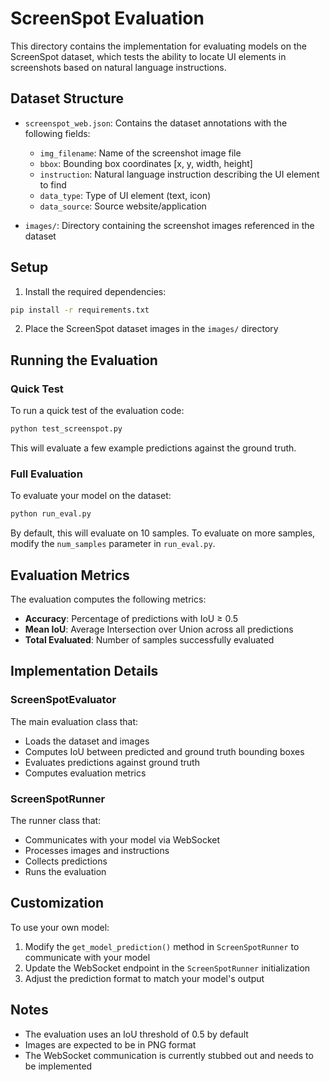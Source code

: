 # ScreenSpot Evaluation

This directory contains the implementation for evaluating models on the ScreenSpot dataset, which tests the ability to locate UI elements in screenshots based on natural language instructions.

## Dataset Structure

- `screenspot_web.json`: Contains the dataset annotations with the following fields:
  - `img_filename`: Name of the screenshot image file
  - `bbox`: Bounding box coordinates [x, y, width, height]
  - `instruction`: Natural language instruction describing the UI element to find
  - `data_type`: Type of UI element (text, icon)
  - `data_source`: Source website/application

- `images/`: Directory containing the screenshot images referenced in the dataset

## Setup

1. Install the required dependencies:
```bash
pip install -r requirements.txt
```

2. Place the ScreenSpot dataset images in the `images/` directory

## Running the Evaluation

### Quick Test
To run a quick test of the evaluation code:
```bash
python test_screenspot.py
```

This will evaluate a few example predictions against the ground truth.

### Full Evaluation
To evaluate your model on the dataset:
```bash
python run_eval.py
```

By default, this will evaluate on 10 samples. To evaluate on more samples, modify the `num_samples` parameter in `run_eval.py`.

## Evaluation Metrics

The evaluation computes the following metrics:
- **Accuracy**: Percentage of predictions with IoU ≥ 0.5
- **Mean IoU**: Average Intersection over Union across all predictions
- **Total Evaluated**: Number of samples successfully evaluated

## Implementation Details

### ScreenSpotEvaluator
The main evaluation class that:
- Loads the dataset and images
- Computes IoU between predicted and ground truth bounding boxes
- Evaluates predictions against ground truth
- Computes evaluation metrics

### ScreenSpotRunner
The runner class that:
- Communicates with your model via WebSocket
- Processes images and instructions
- Collects predictions
- Runs the evaluation

## Customization

To use your own model:
1. Modify the `get_model_prediction()` method in `ScreenSpotRunner` to communicate with your model
2. Update the WebSocket endpoint in the `ScreenSpotRunner` initialization
3. Adjust the prediction format to match your model's output

## Notes

- The evaluation uses an IoU threshold of 0.5 by default
- Images are expected to be in PNG format
- The WebSocket communication is currently stubbed out and needs to be implemented 